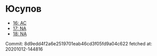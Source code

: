 # Юсупов
- [16: AC](16.md)
- [17: NA](17.md)
- [18: NA](18.md)

Commit: 8d9edd4f2a6e2519701eab46cd3f05fd9a04c622
 fetched at: 20201012-144816
